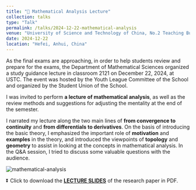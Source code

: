 ```yaml
---
title: "🌟 Mathematical Analysis Lecture"
collection: talks
type: "Talk"
permalink: /talks/2024-12-22-mathematical-analysis
venue: "University of Science and Technology of China, No.2 Teaching Building, 2121"
date: 2024-12-22
location: "Hefei, Anhui, China"
---
```


As the final exams are approaching, in order to help students review and prepare for the exams, the Department of Mathematical Sciences organized a study guidance lecture in classroom 2121 on December 22, 2024, at USTC. The event was hosted by the Youth League Committee of the School and organized by the Student Union of the School.

I was invited to perform **a lecture of mathematical analysis**, as well as the review methods and suggestions for adjusting the mentality at the end of the semester.

I narrated my lecture along the two main lines of **from convergence to continuity** and **from differentials to derivatives**. On the basis of introducing the basic theory, I emphasized the important role of **motivation** and **examples** in the theory, and introduced the viewpoints of **topology** and **geometry** to assist in looking at the concepts in mathematical analysis. In the Q&A session, I tried to discuss some valuable questions with the audience.

![mathematical-analysis](https://academic.luosw.com.cn/images/7D15979F6E144DE75FB31426B413BA89.png)

⏬ Click to download the **[LECTURE SLIDES](https://academic.luosw.com.cn/files/malec.pdf)** of the research paper in PDF.

